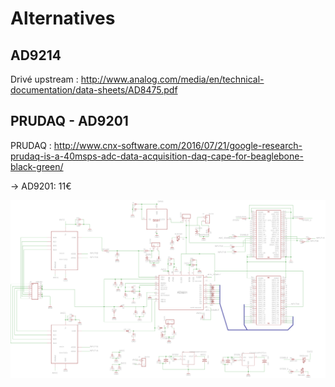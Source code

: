 # Alternatives

## AD9214


Drivé upstream : http://www.analog.com/media/en/technical-documentation/data-sheets/AD8475.pdf

## PRUDAQ - AD9201

PRUDAQ : http://www.cnx-software.com/2016/07/21/google-research-prudaq-is-a-40msps-adc-data-acquisition-daq-cape-for-beaglebone-black-green/

-> AD9201: 11€

![](/images/PRUDAQ-5.0-schematic.png)
